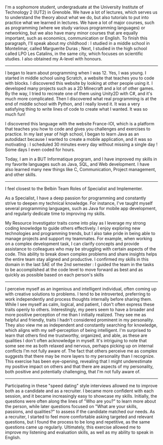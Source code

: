 I'm a sophomore student, undergraduate at the University Institute of Technology 2 (IUT2) in Grenoble. We have a lot of lectures, which serves us to understand the theory about what we do, but also tutorials to put into practice what we learned in lectures.
We have a lot of major courses, such as programming (where we study various programming languages) or networking, but we also have many minor courses that are equally important, such as economics,  communication or English.
To finish this paragraph, I'll speak about my childhood : I studied in a middle school in Montelimar, called Marguerite Duras ; Next, I studied in the high school called LPO Les Catalins, in the same city, which focuses on scientific studies. I also obtained my A-level with honours.

---

I began to learn about programming when I was 12. Yes, I was young. I started in middle school using Scratch, a website that teaches you to code with blocks. I discovered this website by looking at other people using it. I developed many projects such as a 2D Minecraft and a lot of other games. By the way, I tried to recreate one of them using Unity2D with C#, and it's much more complicated. Then I discovered what real programming is at the end of middle school with Python, and I really loved it. It was a very satisfying thing to write lines of code to create what I wanted. It was so much fun!

I discovered this language with the website France-IOI, which is a platform that teaches you how to code and gives you challenges and exercises to practice. In my last year of high school, I began to learn Java as an autodidact because I wanted to create a mobile application, and it was so motivating : I scheduled 30 minutes every day without missing a single day ! Some days I even coded for hours.

Today, I am in a BUT Informatique program, and I have improved my skills in my favorite languages such as Java, SQL, and Web development. I have also learned many new things like C, Communication, Project management, and other skills.

---

I feel closest to the Belbin Team Roles of Specialist and Implementer.

As a Specialist, I have a deep passion for programming and constantly strive to deepen my technical knowledge. For instance, I've taught myself several programming languages, such as Java for mobile app development, and regularly dedicate time to improving my skills.

My Resource Investigator traits come into play as I leverage my strong coding knowledge to guide others effectively. I enjoy exploring new technologies and programming trends, but I also take pride in being able to manage projects and support my teammates. For example, when working on a complex development task, I can clarify concepts and provide assistance to colleagues who may be struggling with certain aspects of the code. This ability to break down complex problems and share insights helps the entire team stay aligned and productive. I confirmed my skills in this domain in the last SAE of the 2nd semester : I guided the team in the tasks to be accomplished at the code level to move forward as best and as quickly as possible based on each person's skills

---

I perceive myself as an ingenious and intelligent individual, often coming up with creative solutions to problems. I tend to be introverted, preferring to work independently and process thoughts internally before sharing them. While I see myself as calm, logical, and patient, I don't often express these traits openly to others. Interestingly, my peers seem to have a broader and more positive perception of me than I initially realized. They see me as helpful and friendly, traits I hadn't considered prominent in my personality. They also view me as independent and constantly searching for knowledge, which aligns with my self-perception of being intelligent. I'm surprised to learn that others find me trustworthy, organized, and able, as these are qualities I don't often acknowledge in myself. It's intriguing to note that some see me as both relaxed and nervous, perhaps picking up on internal conflicts I'm not fully aware of. The fact that others perceive me as complex suggests that there may be more layers to my personality than I recognize. This exercise has been eye-opening, revealing that I might underestimate my positive impact on others and that there are aspects of my personality, both positive and potentially challenging, that I'm not fully aware of.

---


Participating in these "speed dating" style interviews allowed me to improve both as a candidate and as a recruiter. I became more confident with each session, and it became increasingly easy to showcase my skills. Initially, the questions were often along the lines of "Who are you?" to learn more about the person, while later questions focused on "What are your skills, passions, and qualities?" to assess if the candidate matched our needs. As a recruiter, I started to feel more comfortable asking targeted and relevant questions, but I found the process to be long and repetitive, as the same questions came up regularly. Ultimately, this exercise allowed me to improve my listening and evaluation skills, as well as my ability to speak in English.